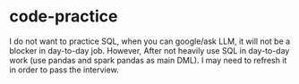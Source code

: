 # code-practice
I do not want to practice SQL, when you can google/ask LLM, it will not be a blocker in day-to-day job. However, After not heavily use SQL in day-to-day work (use pandas and spark pandas as main DML). I may need to refresh it in order to pass the interview.